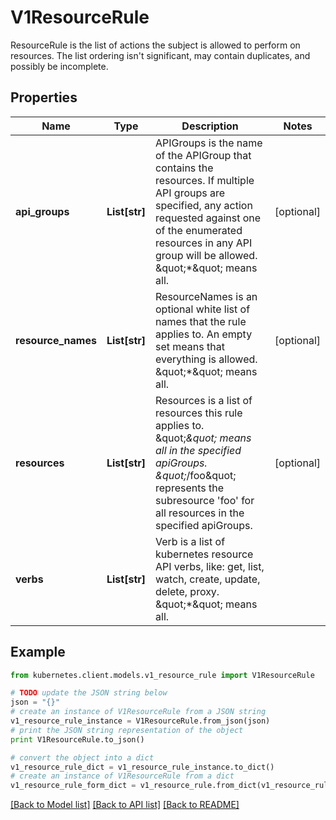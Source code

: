 # V1ResourceRule

ResourceRule is the list of actions the subject is allowed to perform on resources. The list ordering isn't significant, may contain duplicates, and possibly be incomplete.

## Properties

Name | Type | Description | Notes
------------ | ------------- | ------------- | -------------
**api_groups** | **List[str]** | APIGroups is the name of the APIGroup that contains the resources.  If multiple API groups are specified, any action requested against one of the enumerated resources in any API group will be allowed.  \&quot;*\&quot; means all. | [optional] 
**resource_names** | **List[str]** | ResourceNames is an optional white list of names that the rule applies to.  An empty set means that everything is allowed.  \&quot;*\&quot; means all. | [optional] 
**resources** | **List[str]** | Resources is a list of resources this rule applies to.  \&quot;*\&quot; means all in the specified apiGroups.  \&quot;*/foo\&quot; represents the subresource &#39;foo&#39; for all resources in the specified apiGroups. | [optional] 
**verbs** | **List[str]** | Verb is a list of kubernetes resource API verbs, like: get, list, watch, create, update, delete, proxy.  \&quot;*\&quot; means all. | 

## Example

```python
from kubernetes.client.models.v1_resource_rule import V1ResourceRule

# TODO update the JSON string below
json = "{}"
# create an instance of V1ResourceRule from a JSON string
v1_resource_rule_instance = V1ResourceRule.from_json(json)
# print the JSON string representation of the object
print V1ResourceRule.to_json()

# convert the object into a dict
v1_resource_rule_dict = v1_resource_rule_instance.to_dict()
# create an instance of V1ResourceRule from a dict
v1_resource_rule_form_dict = v1_resource_rule.from_dict(v1_resource_rule_dict)
```
[[Back to Model list]](../README.md#documentation-for-models) [[Back to API list]](../README.md#documentation-for-api-endpoints) [[Back to README]](../README.md)


